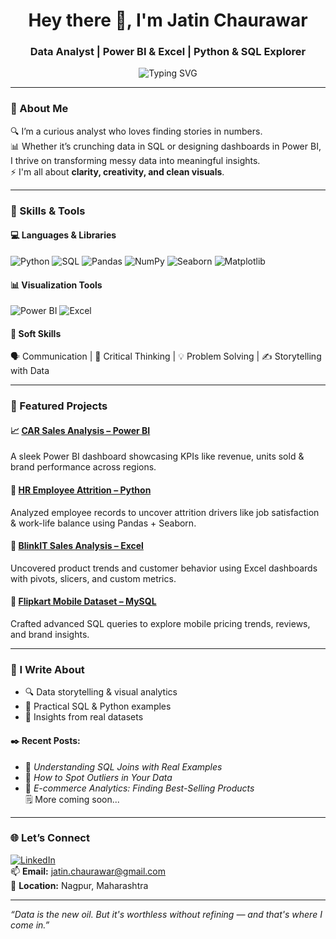 <h1 align="center">Hey there 👋, I'm Jatin Chaurawar</h1>
<h3 align="center">Data Analyst | Power BI & Excel | Python & SQL Explorer</h3>

<p align="center">
  <img src="https://readme-typing-svg.herokuapp.com?font=Fira+Code&duration=2500&pause=1000&color=F75C7E&width=435&lines=Turning+data+into+decisions!;SQL+%2B+Power+BI+%3D+Insights;Python+for+smart+analytics!" alt="Typing SVG" />
</p>

---

### 🧠 About Me

🔍 I’m a curious analyst who loves finding stories in numbers.  
📊 Whether it’s crunching data in SQL or designing dashboards in Power BI, I thrive on transforming messy data into meaningful insights.  
⚡ I'm all about **clarity, creativity, and clean visuals**.

---

### 🔧 Skills & Tools

#### 💻 Languages & Libraries  
![Python](https://img.shields.io/badge/Python-3776AB?style=flat&logo=python&logoColor=white)
![SQL](https://img.shields.io/badge/SQL-005C84?style=flat&logo=mysql&logoColor=white)
![Pandas](https://img.shields.io/badge/Pandas-150458?style=flat&logo=pandas&logoColor=white)
![NumPy](https://img.shields.io/badge/NumPy-013243?style=flat&logo=numpy&logoColor=white)
![Seaborn](https://img.shields.io/badge/Seaborn-4B8BBE?style=flat&logo=python&logoColor=white)
![Matplotlib](https://img.shields.io/badge/Matplotlib-11557C?style=flat&logo=python&logoColor=white)

#### 📊 Visualization Tools  
![Power BI](https://img.shields.io/badge/PowerBI-F2C811?style=flat&logo=powerbi&logoColor=black)
![Excel](https://img.shields.io/badge/Excel-217346?style=flat&logo=microsoft-excel&logoColor=white)

#### 🤝 Soft Skills  
🗣️ Communication | 🧠 Critical Thinking | 💡 Problem Solving | ✍️ Storytelling with Data

---

### 🚀 Featured Projects

#### 📈 [CAR Sales Analysis – Power BI](https://github.com/Jatin-Chaurawar/CARs-Sales-Analysis-Power-BI-Dashboard-)
A sleek Power BI dashboard showcasing KPIs like revenue, units sold & brand performance across regions.

#### 👥 [HR Employee Attrition – Python](https://github.com/Jatin-Chaurawar/HR-Analytics-Employee-Attrition-Analysis-Python-)
Analyzed employee records to uncover attrition drivers like job satisfaction & work-life balance using Pandas + Seaborn.

#### 🛒 [BlinkIT Sales Analysis – Excel](https://github.com/Jatin-Chaurawar/BlinkIt-Project-Excel)
Uncovered product trends and customer behavior using Excel dashboards with pivots, slicers, and custom metrics.

#### 📱 [Flipkart Mobile Dataset – MySQL](https://github.com/Jatin-Chaurawar/Flipkart-Mobile-Dataset-Analysis)
Crafted advanced SQL queries to explore mobile pricing trends, reviews, and brand insights.

---

### 📝 I Write About
- 🔍 Data storytelling & visual analytics  
- 🧠 Practical SQL & Python examples  
- 📘 Insights from real datasets  

#### ✒️ Recent Posts:
- 📘 *Understanding SQL Joins with Real Examples*  
- 📘 *How to Spot Outliers in Your Data*  
- 📘 *E-commerce Analytics: Finding Best-Selling Products*  
🗒️ More coming soon...

---

### 🌐 Let’s Connect

[![LinkedIn](https://img.shields.io/badge/LinkedIn-blue?style=flat&logo=linkedin&logoColor=white)](https://linkedin.com/in/jatin-chaurawar)  
📫 **Email:** jatin.chaurawar@gmail.com  
📍 **Location:** Nagpur, Maharashtra  

---

_“Data is the new oil. But it's worthless without refining — and that's where I come in.”_
